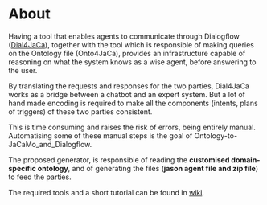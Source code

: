 # About

Having a tool that enables agents to communicate through Dialogflow ([Dial4JaCa](https://github.com/smart-pucrs/Dial4JaCa)), together with the tool which is responsible of making queries on the Ontology file (Onto4JaCa), provides an infrastructure capable of reasoning on what the system knows as a wise agent, before answering to the user.

By translating the requests and responses for the two parties, Dial4JaCa works as a bridge between a chatbot and an expert system. But a lot of hand made encoding is required to make all the components (intents, plans of triggers) of these two parties consistent.

This is time consuming and raises the risk of errors, being entirely manual. Automatising some of these manual steps is the goal of Ontology-to-JaCaMo_and_Dialogflow.

The proposed generator, is responsible of reading the **customised domain-specific ontology**, and of generating the files (**jason agent file and zip file**) to feed the parties.

The required tools and a short tutorial can be found in [wiki](https://github.com/znesss/Ontology-to-JaCaMo_and_Dialogflow/wiki).
